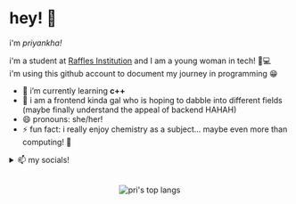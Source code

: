 <h1>hey! 👋</h1>
i'm <em>priyankha!</em>

i'm a student at <u>Raffles Institution</u> and I am a young woman in tech! 🫶💻 </br> i'm using this github account to document my journey in programming 😁

- 🔭 i’m currently learning <b>c++</b>
- 🌱 i am a frontend kinda gal who is hoping to dabble into different fields (maybe finally understand the appeal of backend HAHAH)
- 😄 pronouns: she/her!
- ⚡ fun fact: i really enjoy chemistry as a subject... maybe even more than computing! 🤩

<details>
  <summary>📫 my socials!</summary>
  <a href="https://www.instagram.com/tspoon._.13/">insta</a> <a href="https://white-flwrs.tumblr.com">tumblr</a> <a href="https://www.linkedin.com/in/priyankha-ts-ba37b62a3/">linkedin</a> <a href="https://codebreaker.xyz/profile/lwtzjmnjhljphes">codebreaker</a>
</details>
</br>

<center>

![pri's top langs](https://github-readme-stats.vercel.app/api/top-langs/?username=two-paper-airplanes&theme=dark&layout=compact)
<br>

</center>
<br>
